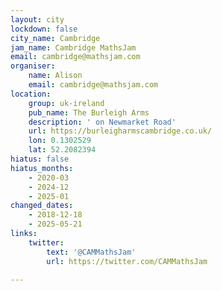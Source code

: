 ```yaml
---
layout: city
lockdown: false
city_name: Cambridge
jam_name: Cambridge MathsJam
email: cambridge@mathsjam.com
organiser:
    name: Alison
    email: cambridge@mathsjam.com
location:
    group: uk-ireland
    pub_name: The Burleigh Arms
    description: ' on Newmarket Road'
    url: https://burleigharmscambridge.co.uk/
    lon: 0.1302529
    lat: 52.2082394
hiatus: false
hiatus_months:
    - 2020-03
    - 2024-12
    - 2025-01
changed_dates:
    - 2018-12-18
    - 2025-05-21
links:
    twitter:
        text: '@CAMMathsJam'
        url: https://twitter.com/CAMMathsJam

---
```


